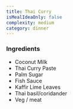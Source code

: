 ```yaml
---
title: Thai Curry
isMealIdeaOnly: false
complexity: medium
category: dinner
---
```


### Ingredients

- Coconut Milk
- Thai Curry Paste
- Palm Sugar
- Fish Sauce
- Kaffir Lime Leaves
- Thai basil/coridander
- Veg / meat
